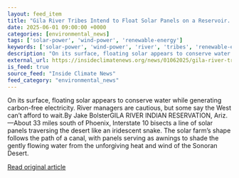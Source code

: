 ```yaml
---
layout: feed_item
title: "Gila River Tribes Intend to Float Solar Panels on a Reservoir. Could the Technology Help the Colorado River?"
date: 2025-06-01 09:00:00 +0000
categories: [environmental_news]
tags: ['solar-power', 'wind-power', 'renewable-energy']
keywords: ['solar-power', 'wind-power', 'river', 'tribes', 'renewable-energy', 'gila']
description: "On its surface, floating solar appears to conserve water while generating carbon-free electricity"
external_url: https://insideclimatenews.org/news/01062025/gila-river-tribes-floating-solar-could-help-colorado-river/
is_feed: true
source_feed: "Inside Climate News"
feed_category: "environmental_news"
---
```


On its surface, floating solar appears to conserve water while generating carbon-free electricity. River managers are cautious, but some say the West can’t afford to wait.By Jake BolsterGILA RIVER INDIAN RESERVATION, Ariz.—About 33 miles south of Phoenix, Interstate 10 bisects a line of solar panels traversing the desert like an iridescent snake. The solar farm’s shape follows the path of a canal, with panels serving as awnings to shade the gently flowing water from the unforgiving heat and wind of the Sonoran Desert.

[Read original article](https://insideclimatenews.org/news/01062025/gila-river-tribes-floating-solar-could-help-colorado-river/)

